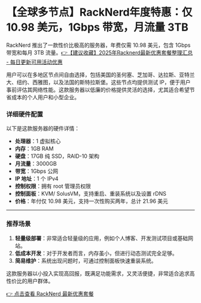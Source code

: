 # 【全球多节点】RackNerd年度特惠：仅 10.98 美元，1Gbps 带宽，月流量 3TB

RackNerd 推出了一款性价比极高的服务器，年费仅需 10.98 美元，包含 1Gbps 带宽和每月 3TB 流量。[👉【建议收藏】2025年Racknerd最新优惠套餐整理汇总 - 每日更新可用活动优惠](https://bit.ly/Rack_Nerd)

用户可以在多地区节点间自由选择，包括美国的圣何塞、芝加哥、达拉斯、亚特兰大、纽约、西雅图，以及法国的斯特拉斯堡。这些节点均提供测试 IP，便于用户事前评估其网络性能。这款服务器以低廉的价格提供灵活的选择，尤其适合希望节省成本的个人用户和小型企业。

### 详细硬件配置

以下是这款服务器的硬件详情：

- **处理器**：1 虚拟核心  
- **内存**：1GB RAM  
- **硬盘**：17GB 纯 SSD，RAID-10 架构  
- **月流量**：3000GB  
- **带宽**：1Gbps 公网  
- **IP 地址**：1 个 IPv4  
- **控制权限**：拥有 root 管理员权限  
- **控制面板**：KVM/ SolusVM，支持重启、重装系统以及设置 rDNS  
- **价格**：年付仅 10.98 美元，支持一次性购买两年，总计 21.96 美元  

---

### 推荐场景

1. **轻量级部署**：非常适合轻量级的应用，例如个人博客、开发测试项目或基础网站。  
2. **低成本开发**：对于开发者而言，内存虽小，但进行动态测试完全足够。  
3. **简易维护**：系统出现问题时，可通过控制面板快速重装系统。

这款服务器以小投入实现高回报，既满足功能需求，又灵活便捷，非常适合追求高性价比的用户群体。

[👉 点击查看 RackNerd 最新优惠套餐](https://bit.ly/Rack_Nerd)